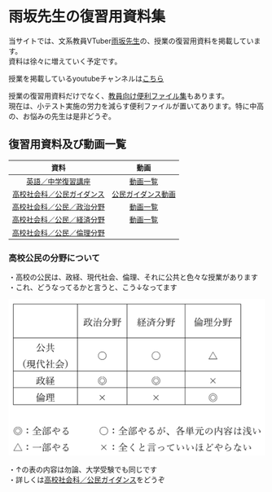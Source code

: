 # 雨坂先生の復習用資料集  
  
当サイトでは、文系教員VTuber[雨坂先生](https://twitter.com/teacheramesaka)の、授業の復習用資料を掲載しています。  
資料は徐々に増えていく予定です。  
  
授業を掲載しているyoutubeチャンネルは[こちら](https://www.youtube.com/channel/UCrht6vxr8hPElHXKxjyJEZA)  
  
授業の復習用資料だけでなく、[教員向け便利ファイル集](https://teacheramesaka.github.io/convenienceforteachers/)もあります。  
現在は、小テスト実施の労力を減らす便利ファイルが置いてあります。特に中高の、お悩みの先生は是非どうぞ。  
  
## 復習用資料及び動画一覧  
  
|資料|動画|
|:----:|:----:|
|[英語／中学復習講座](https://teacheramesaka.github.io/reviewenglishjh/)|[動画一覧](https://teacheramesaka.github.io/reviewenglishjh/LIST.html)|
|[高校社会科／公民ガイダンス](highscoolcivicsguidance.md)|[公民ガイダンス動画](https://www.youtube.com/watch?v=HRJkEYP2FC8)|
|[高校社会科／公民／政治分野](https://teacheramesaka.github.io/highschoolpolitics/)|[動画一覧](https://teacheramesaka.github.io/highschoolpolitics/LIST.html)|
|[高校社会科／公民／経済分野](https://teacheramesaka.github.io/highschooleconomics/)|[動画一覧](https://teacheramesaka.github.io/highschooleconomics/LIST.html)|
|[高校社会科／公民／倫理分野](https://teacheramesaka.github.io/highschoolethics/)||

### 高校公民の分野について
・高校の公民は、政経、現代社会、倫理、それに公共と色々な授業があります  
・これ、どうなってるかと言うと、こう↓なってます  

![](media/highschoolcivicsguidance01.png)

・↑の表の内容は勿論、大学受験でも同じです  
・詳しくは[高校社会科／公民ガイダンス](highscoolcivicsguidance.md)をどうぞ  
